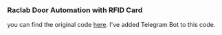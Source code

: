 <h3>Raclab Door Automation with RFID Card</h3>

<p> you can find the original code <a href="https://github.com/Halilackgz/RFID-door-project/tree/main">here</a>. I've added Telegram Bot to this code. </p>
